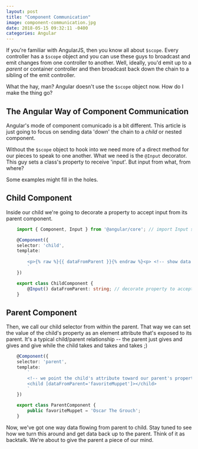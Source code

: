 ```yaml
---
layout: post
title: "Component Communication"
image: component-communication.jpg
date: 2018-05-15 09:32:11 -0400
categories: Angular
---
```

If you're familiar with AngularJS, then you know all about `$scope`. Every controller has a `$scope` object and you can use these guys to broadcast and emit changes from one controller to another. Well, ideally, you'd emit up to a _parent_ or container controller and then broadcast back down the chain to a sibling of the emit controller.

What the hay, man? Angular doesn't use the `$scope` object now. How do I make the thing go?

## The Angular Way of Component Communication

Angular's mode of component comunicado is a bit different. This article is just going to focus on sending data 'down' the chain to a _child_ or nested component. 

Without the `$scope` object to hook into we need more of a direct method for our pieces to speak to one another. What we need is the `@Input` decorator. This guy sets a class's property to receive 'input'. But input from what, from where?

Some examples might fill in the holes.

## Child Component

Inside our child we're going to decorate a property to accept input from its parent component.

```typescript
    import { Component, Input } from '@angular/core'; // import Input symbol

    @Component({
    selector: 'child',
    template: 
        `
        <p>{% raw %}{{ dataFromParent }}{% endraw %}<p> <!-- show data from parent -->
        `
    })

    export class ChildComponent {
        @Input() dataFromParent: string; // decorate property to accept input
    }
```

## Parent Component

Then, we call our child selector from within the parent. That way we can set the value of the child's property as an element attribute that's exposed to its parent. It's a typical child/parent relationship -- the parent just gives and gives and give while the child takes and takes and takes ;)

```typescript
    @Component({
    selector: 'parent',
    template: 
        `
        <!-- we point the child's attribute toward our parent's property -->
        <child [dataFromParent='favoriteMuppet']></child>
        `
    })

    export class ParentComponent {
        public favoriteMuppet = 'Oscar The Grouch';
    }

```

Now, we've got one way data flowing from parent to child. Stay tuned to see how we turn this around and get data back up to the parent. Think of it as backtalk. We're about to give the parent a piece of our mind.
